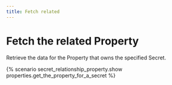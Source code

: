 ```yaml
---
title: Fetch related
---
```


# Fetch the related Property

Retrieve the data for the Property that owns the specified Secret.

{% scenario secret_relationship_property.show properties.get_the_property_for_a_secret %}
